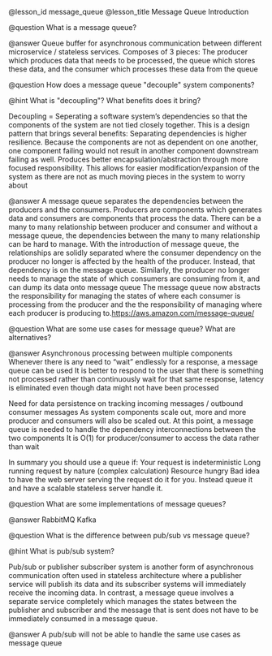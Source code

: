 @lesson_id
message_queue
@lesson_title
Message Queue Introduction

@question
What is a message queue?

@answer
Queue buffer for asynchronous communication between different microservice / stateless services.
Composes of 3 pieces: The producer which produces data that needs to be processed, the queue which stores these data, and the consumer which processes these data from the queue

@question
How does a message queue "decouple" system components?

@hint
What is "decoupling"? What benefits does it bring?

Decoupling = 
Seperating a software system’s dependencies so that the components of the system are not tied closely together. 
This is a design pattern that brings several benefits:
Separating dependencies is higher resilience. Because the components are not as dependent on one another, one component failing would not result in another component downstream failing as well.
Produces better encapsulation/abstraction through more focused responsibility. This allows for easier modification/expansion of the system as there are not as much moving pieces in the system to worry about

@answer
A message queue separates the dependencies between the producers and the consumers. 
Producers are components which generates data and consumers are components that process the data. There can be a many to many relationship between producer and consumer and without a message queue, the dependencies between the many to many relationship can be hard to manage.
With the introduction of message queue, the relationships are solidly separated where the consumer dependency on the producer no longer is affected by the health of the producer. Instead, that dependency is on the message queue. Similarly, the producer no longer needs to manage the state of which consumers are consuming from it, and can dump its data onto message queue
The message queue now abstracts the responsibility for managing the states of where each consumer is processing from the producer and the the responsibility of managing where each producer is producing to.https://aws.amazon.com/message-queue/

@question
What are some use cases for message queue? What are alternatives?

@answer
Asynchronous processing between multiple components
    Whenever there is any need to “wait” endlessly for a response, a message queue can be used
    It is better to respond to the user that there is something not processed rather than continuously wait for that same response, latency is eliminated even though data might not have been processed

Need for data persistence on tracking incoming messages / outbound consumer messages
As system components scale out, more and more producer and consumers will also be scaled out. At this point, a message queue is needed to handle the dependency interconnections between the two components
    It is O(1) for producer/consumer to access the data rather than wait

In summary you should use a queue if:
    Your request is indeterministic
    Long running request by nature (complex calculation)
    Resource hungry
        Bad idea to have the web server serving the request do it for you. Instead queue it and have a scalable stateless server handle it.

@question
What are some implementations of message queues?

@answer
RabbitMQ
Kafka

@question
What is the difference between pub/sub vs message queue?

@hint
What is pub/sub system?

Pub/sub or publisher subscriber system is another form of asynchronous communication often used in stateless architecture where a publisher service will publish its data and its subscriber systems will immediately receive the incoming data. In contrast, a message queue involves a separate service completely which manages the states between the publisher and subscriber and the message that is sent does not have to be immediately consumed in a message queue.

@answer
A pub/sub will not be able to handle the same use cases as message queue
